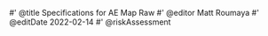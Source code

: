 #' @title Specifications for AE Map Raw
#' @editor Matt Roumaya
#' @editDate 2022-02-14
#' @riskAssessment

